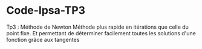 # Code-Ipsa-TP3
Tp3 : Méthode de Newton 
Méthode plus rapide en itérations que celle du point fixe.
Et permettant de déterminer facilement toutes les solutions d'une fonction grâce aux tangentes
